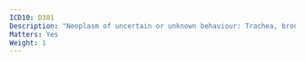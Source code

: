 ```yaml
---
ICD10: D381
Description: "Neoplasm of uncertain or unknown behaviour: Trachea, bronchus and lung"
Matters: Yes
Weight: 1
---
```


